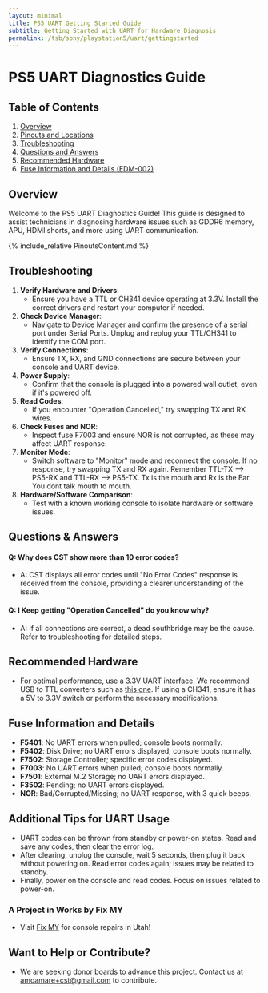 ```yaml
---
layout: minimal
title: PS5 UART Getting Started Guide
subtitle: Getting Started with UART for Hardware Diagnosis
permalink: /tsb/sony/playstation5/uart/gettingstarted
---
```


# PS5 UART Diagnostics Guide

## Table of Contents
1. [Overview](#overview)
2. [Pinouts and Locations](#pinouts-and-uart-locations)
3. [Troubleshooting](#troubleshooting)
4. [Questions and Answers](#questions-&-answers)
5. [Recommended Hardware](#recommended-hardware)
6. [Fuse Information and Details (EDM-002)](#fuse-information-and-details)

## Overview 

Welcome to the PS5 UART Diagnostics Guide! This guide is designed to assist technicians in diagnosing hardware issues such as GDDR6 memory, APU, HDMI shorts, and more using UART communication.

{% include_relative PinoutsContent.md %}

## Troubleshooting
1. **Verify Hardware and Drivers**:
   - Ensure you have a TTL or CH341 device operating at 3.3V. Install the correct drivers and restart your computer if needed.
2. **Check Device Manager**:
   - Navigate to Device Manager and confirm the presence of a serial port under Serial Ports. Unplug and replug your TTL/CH341 to identify the COM port.
3. **Verify Connections**:
   - Ensure TX, RX, and GND connections are secure between your console and UART device.
4. **Power Supply**:
   - Confirm that the console is plugged into a powered wall outlet, even if it's powered off.
5. **Read Codes**:
   - If you encounter "Operation Cancelled," try swapping TX and RX wires.
6. **Check Fuses and NOR**:
   - Inspect fuse F7003 and ensure NOR is not corrupted, as these may affect UART response.
7. **Monitor Mode**:
   - Switch software to "Monitor" mode and reconnect the console. If no response, try swapping TX and RX again.
   Remember TTL-TX --> PS5-RX and TTL-RX --> PS5-TX. Tx is the mouth and Rx is the Ear. You dont talk mouth to mouth.
8. **Hardware/Software Comparison**:
   - Test with a known working console to isolate hardware or software issues.

## Questions & Answers
#### Q: Why does CST show more than 10 error codes?
   - A: CST displays all error codes until "No Error Codes" response is received from the console, providing a clearer understanding of the issue.

#### Q: I Keep getting "Operation Cancelled" do you know why?
   - A: If all connections are correct, a dead southbridge may be the cause. Refer to troubleshooting for detailed steps.

## Recommended Hardware
   - For optimal performance, use a 3.3V UART interface. We recommend USB to TTL converters such as [this one](https://www.amazon.com/gp/product/B0B1HYCN34/ref=ppx_yo_dt_b_search_asin_image?ie=UTF8&psc=1). If using a CH341, ensure it has a 5V to 3.3V switch or perform the necessary modifications.

## Fuse Information and Details
- **F5401**: No UART errors when pulled; console boots normally.
- **F5402**: Disk Drive; no UART errors displayed; console boots normally.
- **F7502**: Storage Controller; specific error codes displayed.
- **F7003**: No UART errors when pulled; console boots normally.
- **F7501**: External M.2 Storage; no UART errors displayed.
- **F3502**: Pending; no UART errors displayed.
- **NOR**: Bad/Corrupted/Missing; no UART response, with 3 quick beeps.

## Additional Tips for UART Usage
   - UART codes can be thrown from standby or power-on states. Read and save any codes, then clear the error log.
   - After clearing, unplug the console, wait 5 seconds, then plug it back without powering on. Read error codes again; issues may be related to standby.
   - Finally, power on the console and read codes. Focus on issues related to power-on.

### A Project in Works by Fix MY
   - Visit [Fix MY](https://www.utah.repair) for console repairs in Utah!

## Want to Help or Contribute?
   - We are seeking donor boards to advance this project. Contact us at amoamare+cst@gmail.com to contribute.
